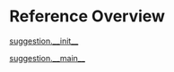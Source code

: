 
# Reference Overview

[suggestion.\_\_init\_\_](https://github.com/pyrustic/suggestion/blob/master/docs/reference/content/suggestion.\_\_init\_\_.md#suggestion\_\_init\_\_) 
<br>
 

[suggestion.\_\_main\_\_](https://github.com/pyrustic/suggestion/blob/master/docs/reference/content/suggestion.\_\_main\_\_.md#suggestion\_\_main\_\_) 
<br>
 
